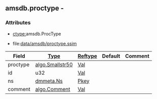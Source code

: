 ## amsdb.proctype -


### Attributes
<a href="#attributes"></a>
<!-- dev.mdmark  mdmark:MDSECTION  state:BEG_AUTO  param:Attributes -->
* [ctype:](/txt/ssimdb/dmmeta/ctype.md)amsdb.ProcType

* file:[data/amsdb/proctype.ssim](/data/amsdb/proctype.ssim)

|Field|[Type](/txt/ssimdb/dmmeta/ctype.md)|[Reftype](/txt/ssimdb/dmmeta/reftype.md)|Default|Comment|
|---|---|---|---|---|
|proctype|[algo.Smallstr50](/txt/protocol/algo/README.md#algo-smallstr50)|[Val](/txt/exe/amc/reftypes.md#val)|||
|id|u32|[Val](/txt/exe/amc/reftypes.md#val)|||
|ns|[dmmeta.Ns](/txt/ssimdb/dmmeta/ns.md)|[Pkey](/txt/exe/amc/reftypes.md#pkey)|||
|comment|[algo.Comment](/txt/protocol/algo/Comment.md)|[Val](/txt/exe/amc/reftypes.md#val)|||

<!-- dev.mdmark  mdmark:MDSECTION  state:END_AUTO  param:Attributes -->

